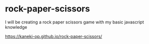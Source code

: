 # rock-paper-scissors
I will be creating a rock paper scissors game 
with my basic javascript knowledge

https://kaneki-op.github.io/rock-paper-scissors/
